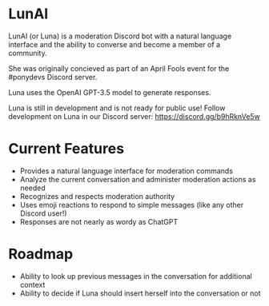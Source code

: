 # LunAI

LunAI (or Luna) is a moderation Discord bot with a natural language interface and the ability to converse and become a member of a community.

She was originally concieved as part of an April Fools event for the #ponydevs Discord server.

Luna uses the OpenAI GPT-3.5 model to generate responses.

Luna is still in development and is not ready for public use!
Follow development on Luna in our Discord server: https://discord.gg/b9hRknVe5w

# Current Features

- Provides a natural language interface for moderation commands
- Analyze the current conversation and administer moderation actions as needed
- Recognizes and respects moderation authority
- Uses emoji reactions to respond to simple messages (like any other Discord user!)
- Responses are not nearly as wordy as ChatGPT

# Roadmap

- Ability to look up previous messages in the conversation for additional context
- Ability to decide if Luna should insert herself into the conversation or not